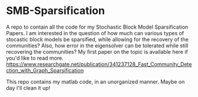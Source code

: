 # SMB-Sparsification
A repo to contain all the code for my Stochastic Block Model Sparsification Papers. I am interested in the question of how much can various types of stocastic block models be sparsified, while allowing for the recovery of the communities? Also, how error in the eigensolver can be tolerated while still recovering the communities? My first paper on the topic is available here if you'd like to read more.
https://www.researchgate.net/publication/341237128_Fast_Community_Detection_with_Graph_Sparsification

This repo contains my matlab code, in an unorganized manner. Maybe on day I'll clean it up!

